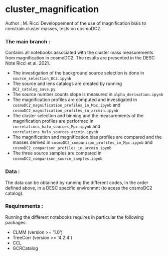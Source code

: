 # cluster_magnification
Author : M. Ricci
Developpement of the use of magnification biais to constrain cluster masses, tests on cosmoDC2. 

### The main branch :
Contains all notebooks associated with the cluster mass measurements from magnification in cosmoDC2. The results are presented in the DESC Note Ricci et al. 2021.

- The investigation of the background source selection is done in `source_selection_DC2.ipynb`
- The source and lens catalogs are created by running `DC2_catalog_save.py`
- The source number counts slope is measured in `alpha_derivation.ipynb`
- The magnification profiles are computed and investigated in `cosmoDC2_magnification_profiles_in_Mpc.ipynb` and `cosmoDC2_magnification_profiles_in_arcmin.ipynb`
- The cluster selection and binning and the measurements of the magnification profiles are performed in `correlations_halo_sources_Mpc.ipynb` and `correlations_halo_sources_arcmin.ipynb`
- The magnification and magnification bias profiles are compared and the masses derived in `cosmoDC2_comparison_profiles_in_Mpc.ipynb` and `cosmoDC2_comparison_profiles_in_arcmin.ipynb`
- The three source samples are compared in `cosmoDC2_comparison_source_samples.ipynb`

### Data :
The data can be obtained by running the different codes, in the order defined above, in a DESC specific environmnt (to acess the cosmoDC2 catalog). 

### Requirements : 
Running the different notebooks requires in particular the following packages: 
- CLMM (version >= '1.0')
- TreeCorr (version >= '4.2.4')
- CCL
- GCRCatalog


